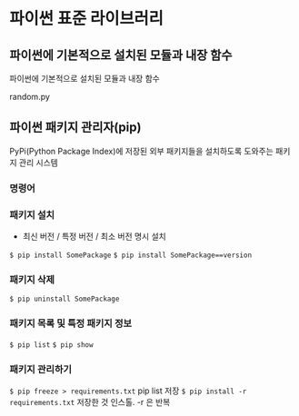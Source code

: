 # 파이썬 표준 라이브러리

## 파이썬에 기본적으로 설치된 모듈과 내장 함수

파이썬에 기본적으로 설치된 모듈과 내장 함수

random.py

## 파이썬 패키지 관리자(pip)

PyPi(Python Package Index)에 저장된 외부 패키지들을 설치하도록 도와주는 패키지 관리 시스템

### 명령어

### 패키지 설치
- 최신 버전 / 특정 버전 / 최소 버전 명시 설치

`$ pip install SomePackage`
`$ pip install SomePackage==version`

### 패키지 삭제

`$ pip uninstall SomePackage`

### 패키지 목록 및 특정 패키지 정보

`$ pip list`
`$ pip show`

### 패키지 관리하기

`$ pip freeze > requirements.txt` pip list 저장 
`$ pip install -r requirements.txt` 저장한 것 인스톨. -r 은 반복
